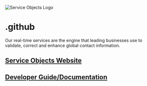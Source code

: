 ![Service Objects Logo](https://www.serviceobjects.com/wp-content/uploads/2021/05/SO-Logo-with-TM.gif "Service Objects Logo")

# .github
Our real-time services are the engine that leading businesses use to validate, correct and enhance global contact information.

## [Service Objects Website](https://serviceobjects.com)
## [Developer Guide/Documentation](https://www.serviceobjects.com/docs/)
